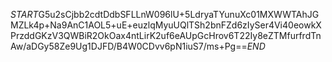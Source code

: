 $START$G5u2sCjbb2cdtDdbSFLLnW096lU+5LdryaTYunuXc01MXWWTAhJGMZLk4p+Na9AnC1AOL5+uE+euzlqMyuUQlTSh2bnFZd6zIySer4Vi40eowkXPrzddGKzV3QWBiR2OkOax4ntLirK2uf6eAUpGcHrov6T22Iy8eZTMfurfrdTnAw/aDGy58Ze9Ug1DJFD/B4W0CDvv6pN1iuS7/ms+Pg==$END$